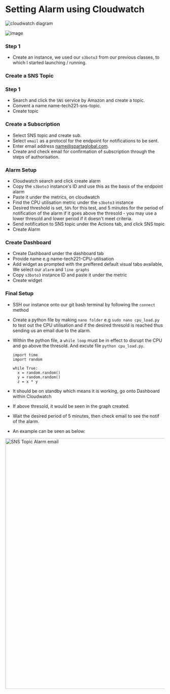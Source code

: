 <h1>Setting Alarm using Cloudwatch</h1>

![cloudwatch diagram](https://user-images.githubusercontent.com/126012715/235471175-ccb6017a-bc36-430c-a9f5-5ec96f23648b.png)

![image](https://user-images.githubusercontent.com/126012715/235475367-81d0d2e4-b370-4d36-bf00-90c59cbe20e3.png)


<h3>Step 1</h3>

- Create an instance, we used our `s3boto3` from our previous classes, to which I started launching / running. 

<h3>Create a SNS Topic</h3>

<h3>Step 1</h3>

- Search and click the `SNS` service by Amazon and create a topic.
- Convent a name name-tech221-sns-topic.
- Create topic

<h3>Create a Subscription</h3>

- Select SNS topic and create sub.
- Select `email` as a protocol for the endpoint for notifications to be sent.
- Enter email address name@spartaglobal.com.
- Create and check email for confirmation of subscription through the steps of authorisation.

<h3>Alarm Setup</h3>

- Cloudwatch search and click create alarm
- Copy the `s3boto3` instance's ID and use this as the basis of the endpoint alarm
- Paste it under the metrics, on cloudwatch
- Find the CPU utilisation metric under the `s3boto3` instance 
- Desired threshold is set, `50%` for this test, and 5 minutes for the period of notification of the alarm if it goes above the thresold - you may use a 
lower thresold and lower period if it doesn't meet criteria.
- Send notification to SNS topic under the Actions tab, and click SNS topic
- Create Alarm

<h3>Create Dashboard </h3>

- Create Dashboard under the dashboard tab
- Provide name e.g name-tech221-CPU-utilisation
- Add widget as prompted with the preffered default visual tabs available, We select our `alarm` and `line graphs`
- Copy `s3boto3` instance ID and paste it under the metric
- Create widget

<h3>Final Setup</h3>

- SSH our instance onto our git bash terminal by following the `connect` method
- Create a python file by making `nano folder` e.g `sudo nano cpu_load.py` to test out the CPU utilisation and if the desired thresold is reached thus sending us an email due to the alarm.
- Within the python file, a `while loop` must be in effect to disrupt the CPU and go above the thresold. And excute file `python cpu_load.py`.

      import time
      import random
      
      while True:     
        x = random.random()     
        y = random.random()     
        z = x * y

- It should be on standby which means it is working, go onto Dashboard within Cloudwatch
- If above thresold, it would be seen in the graph created.
- Wait the desired period of 5 minutes, then check email to see the notif of the alarm.
- An example can be seen as below:

<img width="792" alt="SNS Topic Alarm email" src="https://user-images.githubusercontent.com/126012715/235470995-3787aaef-64ac-414b-b1af-af4b3ed039e7.png">
